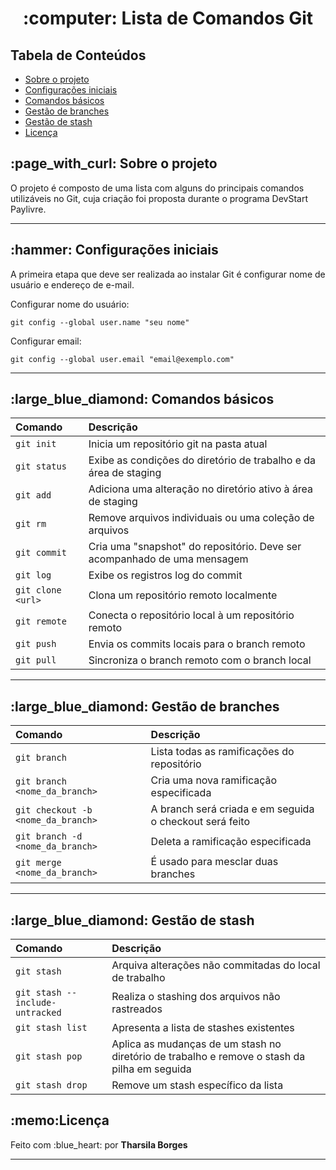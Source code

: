 <h1 align="center">:computer: Lista de Comandos Git</h1>
 
<h2>Tabela de Conteúdos</h2>
 <ul>
  <li><a href="#sobre-o-projeto">Sobre o projeto</a></li>
  <li><a href="#configuracoes-iniciais">Configurações iniciais</a></li>
  <li><a href="#comandos-basicos">Comandos básicos</a></li>
  <li><a href="#gestao-de-branches">Gestão de branches</a></li>
  <li><a href="#gestao-de-stash">Gestão de stash</a></li>
  <li><a href="#licença">Licença</a></li>
 </ul>
  
<h2 id="sobre-o-projeto">:page_with_curl: Sobre o projeto</h2>
<p>O projeto é composto de uma lista com alguns do principais comandos utilizáveis no Git, cuja criação foi proposta durante o programa DevStart Paylivre.<p>
<hr>

<h2 id="configuracoes-iniciais">:hammer: Configurações iniciais</h2>
<p>A primeira etapa que deve ser realizada ao instalar Git é configurar nome de usuário e endereço de e-mail.</p>

Configurar nome do usuário:
```
git config --global user.name "seu nome"
```

Configurar email:
```
git config --global user.email "email@exemplo.com"
```
<hr>

<h2 id="comandos-basicos">:large_blue_diamond: Comandos básicos</h2>

| Comando     | Descrição                           |
| :---------- | :---------------------------------- |
| `git init` | Inicia um repositório git na pasta atual |
| `git status` | Exibe as condições do diretório de trabalho e da área de staging |
| `git add` | Adiciona uma alteração no diretório ativo à área de staging |
| `git rm` | Remove arquivos individuais ou uma coleção de arquivos |
| `git commit` | Cria uma "snapshot" do repositório. Deve ser acompanhado de uma mensagem |
| `git log` | Exibe os registros log do commit |
| `git clone <url>` | Clona um repositório remoto localmente |
| `git remote` | Conecta o repositório local à um repositório remoto |
| `git push` | Envia os commits locais para o branch remoto |
| `git pull` | Sincroniza o branch remoto com o branch local |

<hr>

<h2 id="gestao-de-branches">:large_blue_diamond: Gestão de branches</h2>

| Comando     | Descrição                           |
| :---------- | :---------------------------------- |
| `git branch` | Lista todas as ramificações do repositório |
| `git branch <nome_da_branch>` | Cria uma nova ramificação especificada|
| `git checkout -b <nome_da_branch>` | A branch será criada e em seguida o checkout será feito |
| `git branch -d <nome_da_branch>` | Deleta a ramificação especificada |
| `git merge <nome_da_branch>` | É usado para mesclar duas branches |

<hr>

<h2 id="gestao-de-stash">:large_blue_diamond: Gestão de stash</h2>

| Comando     | Descrição                           |
| :---------- | :---------------------------------- |
| `git stash` | Arquiva alterações não commitadas do local de trabalho |
| `git stash --include-untracked` | Realiza o stashing dos arquivos não rastreados |
| `git stash list` | Apresenta a lista de stashes existentes |
| `git stash pop` | Aplica as mudanças de um stash no diretório de trabalho e remove o stash da pilha em seguida|
| `git stash drop` | Remove um stash específico da lista |


<h2 id="licença">:memo:Licença</h2>
<p> Feito com :blue_heart: por <strong>Tharsila Borges</strong></p>

<hr>

